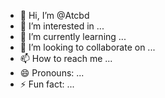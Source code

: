 - 👋 Hi, I’m @Atcbd
- 👀 I’m interested in ...
- 🌱 I’m currently learning ...
- 💞️ I’m looking to collaborate on ...
- 📫 How to reach me ...
- 😄 Pronouns: ...
- ⚡ Fun fact: ...

<!---
Atcbd/Atcbd is a ✨ special ✨ repository because its `README.md` (this file) appears on your GitHub profile.
You can click the Preview link to take a look at your changes.
--->
